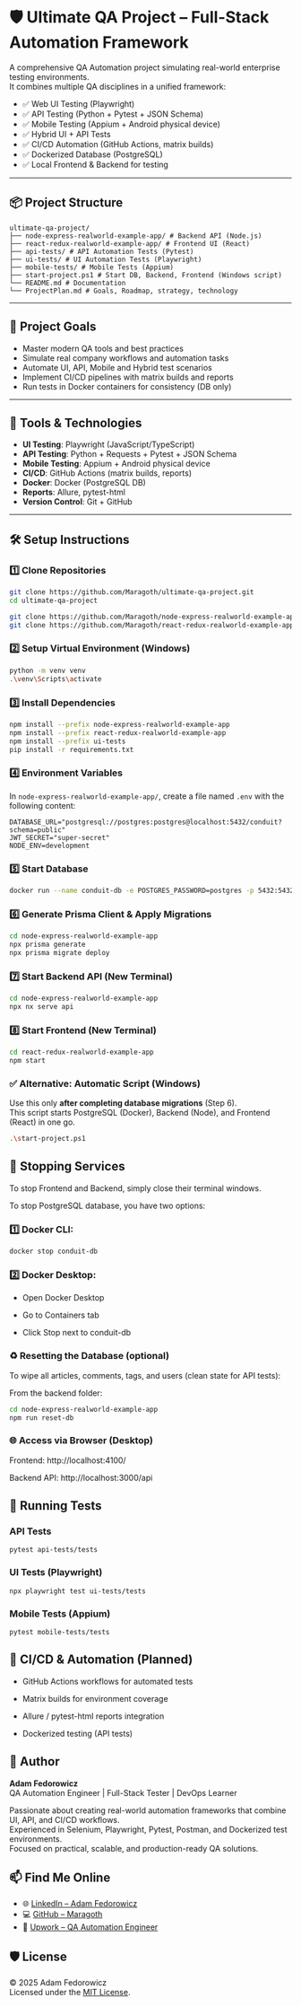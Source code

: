 # 🛡️ Ultimate QA Project – Full-Stack Automation Framework

A comprehensive QA Automation project simulating real-world enterprise testing environments.  
It combines multiple QA disciplines in a unified framework:

- ✅ Web UI Testing (Playwright)
- ✅ API Testing (Python + Pytest + JSON Schema)
- ✅ Mobile Testing (Appium + Android physical device)
- ✅ Hybrid UI + API Tests
- ✅ CI/CD Automation (GitHub Actions, matrix builds)
- ✅ Dockerized Database (PostgreSQL)
- ✅ Local Frontend & Backend for testing

---

## 📦 Project Structure

```
ultimate-qa-project/
├── node-express-realworld-example-app/ # Backend API (Node.js)
├── react-redux-realworld-example-app/ # Frontend UI (React)
├── api-tests/ # API Automation Tests (Pytest)
├── ui-tests/ # UI Automation Tests (Playwright)
├── mobile-tests/ # Mobile Tests (Appium)
├── start-project.ps1 # Start DB, Backend, Frontend (Windows script)
└── README.md # Documentation
└── ProjectPlan.md # Goals, Roadmap, strategy, technology
```


---

## 🎯 Project Goals

- Master modern QA tools and best practices
- Simulate real company workflows and automation tasks
- Automate UI, API, Mobile and Hybrid test scenarios
- Implement CI/CD pipelines with matrix builds and reports
- Run tests in Docker containers for consistency (DB only)

---

## 🔧 Tools & Technologies

- **UI Testing**: Playwright (JavaScript/TypeScript)
- **API Testing**: Python + Requests + Pytest + JSON Schema
- **Mobile Testing**: Appium + Android physical device
- **CI/CD**: GitHub Actions (matrix builds, reports)
- **Docker**: Docker (PostgreSQL DB)
- **Reports**: Allure, pytest-html
- **Version Control**: Git + GitHub

---

## 🛠️ Setup Instructions

### 1️⃣ Clone Repositories

```bash
git clone https://github.com/Maragoth/ultimate-qa-project.git
cd ultimate-qa-project

git clone https://github.com/Maragoth/node-express-realworld-example-app.git
git clone https://github.com/Maragoth/react-redux-realworld-example-app.git
```

### 2️⃣ Setup Virtual Environment (Windows)

```bash
python -m venv venv
.\venv\Scripts\activate
```

### 3️⃣ Install Dependencies

```bash
npm install --prefix node-express-realworld-example-app
npm install --prefix react-redux-realworld-example-app
npm install --prefix ui-tests
pip install -r requirements.txt
```

### 4️⃣ Environment Variables

In `node-express-realworld-example-app/`, create a file named `.env` with the following content:

```
DATABASE_URL="postgresql://postgres:postgres@localhost:5432/conduit?schema=public"
JWT_SECRET="super-secret"
NODE_ENV=development
```

### 5️⃣ Start Database
```bash
docker run --name conduit-db -e POSTGRES_PASSWORD=postgres -p 5432:5432 -d postgres
```
### 6️⃣ Generate Prisma Client & Apply Migrations
```bash
cd node-express-realworld-example-app
npx prisma generate
npx prisma migrate deploy
```
### 7️⃣ Start Backend API (New Terminal)
```bash
cd node-express-realworld-example-app
npx nx serve api
```
### 8️⃣ Start Frontend (New Terminal)
```bash
cd react-redux-realworld-example-app
npm start
```
### ✅ Alternative: Automatic Script (Windows)
Use this only **after completing database migrations** (Step 6).  
This script starts PostgreSQL (Docker), Backend (Node), and Frontend (React) in one go.

```bash
.\start-project.ps1
```
## 🛑 Stopping Services
To stop Frontend and Backend, simply close their terminal windows.

To stop PostgreSQL database, you have two options:

### 1️⃣ Docker CLI:
```bash
docker stop conduit-db
```
### 2️⃣ Docker Desktop:
- Open Docker Desktop

- Go to Containers tab

- Click Stop next to conduit-db

### ♻️ Resetting the Database (optional)
To wipe all articles, comments, tags, and users (clean state for API tests):

From the backend folder:
```bash
cd node-express-realworld-example-app
npm run reset-db
```
### 🌐 Access via Browser (Desktop)

Frontend: http://localhost:4100/

Backend API: http://localhost:3000/api

## 🚀 Running Tests

### API Tests
```
pytest api-tests/tests
```
### UI Tests (Playwright)
```
npx playwright test ui-tests/tests
```
### Mobile Tests (Appium)
```
pytest mobile-tests/tests
```

## 🚧 CI/CD & Automation (Planned)
- GitHub Actions workflows for automated tests

- Matrix builds for environment coverage

- Allure / pytest-html reports integration

- Dockerized testing (API tests)
  
## 👤 Author

**Adam Fedorowicz**  
QA Automation Engineer | Full-Stack Tester | DevOps Learner

Passionate about creating real-world automation frameworks that combine UI, API, and CI/CD workflows.  
Experienced in Selenium, Playwright, Pytest, Postman, and Dockerized test environments.  
Focused on practical, scalable, and production-ready QA solutions.  

## 📫 Find Me Online

- 🌐 [LinkedIn – Adam Fedorowicz](https://www.linkedin.com/in/adam-fedorowicz-UK)
- 💻 [GitHub – Maragoth](https://github.com/Maragoth)
- 💼 [Upwork – QA Automation Engineer](https://www.upwork.com/freelancers/~018d6c0e188850f30d?mp_source=share)
  
## 🛡️ License

© 2025 Adam Fedorowicz  
Licensed under the [MIT License](https://opensource.org/licenses/MIT).
